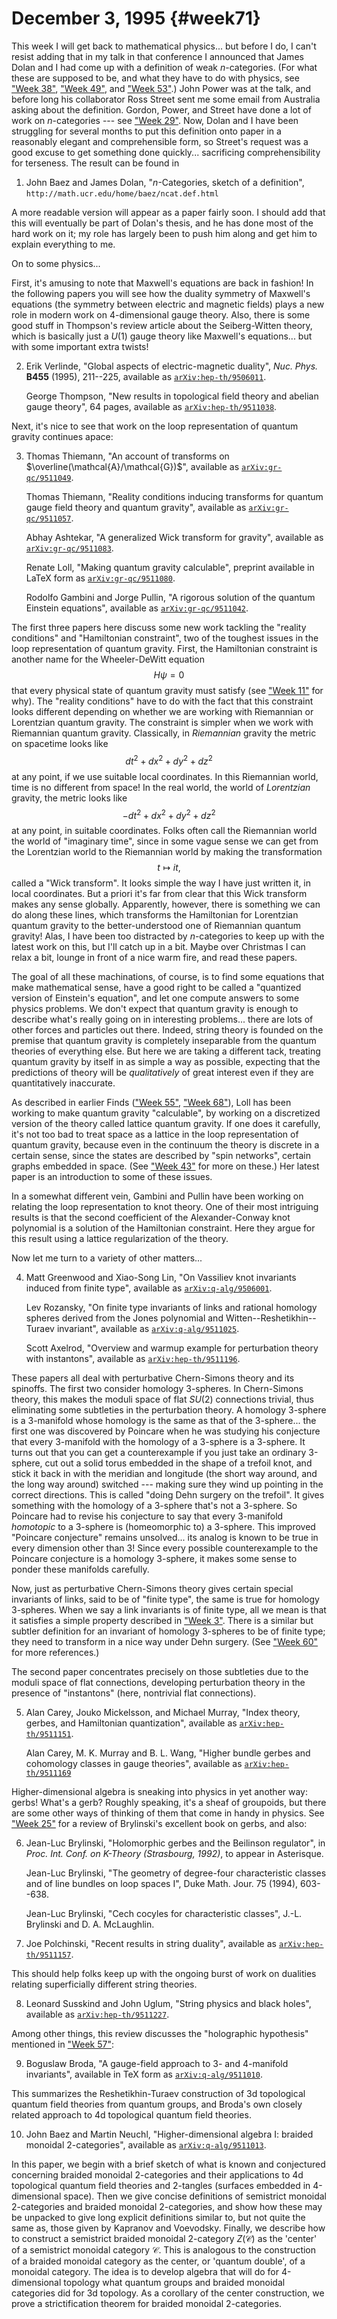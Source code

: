 # December 3, 1995 {#week71}

This week I will get back to mathematical physics... but before I do, I
can't resist adding that in my talk in that conference I announced that
James Dolan and I had come up with a definition of weak $n$-categories.
(For what these are supposed to be, and what they have to do with
physics, see ["Week 38"](#week38), ["Week 49"](#week49), and
["Week 53"](#week53).) John Power was at the talk, and before long
his collaborator Ross Street sent me some email from Australia asking
about the definition. Gordon, Power, and Street have done a lot of work
on $n$-categories --- see ["Week 29"](#week29). Now, Dolan and I have
been struggling for several months to put this definition onto paper in
a reasonably elegant and comprehensible form, so Street's request was a
good excuse to get something done quickly... sacrificing
comprehensibility for terseness. The result can be found in

1) John Baez and James Dolan, "$n$-Categories, sketch of a definition", `http://math.ucr.edu/home/baez/ncat.def.html`

A more readable version will appear as a paper fairly soon. I should add
that this will eventually be part of Dolan's thesis, and he has done
most of the hard work on it; my role has largely been to push him along
and get him to explain everything to me.

On to some physics...

First, it's amusing to note that Maxwell's equations are back in
fashion! In the following papers you will see how the duality symmetry
of Maxwell's equations (the symmetry between electric and magnetic
fields) plays a new role in modern work on 4-dimensional gauge theory.
Also, there is some good stuff in Thompson's review article about the
Seiberg-Witten theory, which is basically just a $U(1)$ gauge theory like
Maxwell's equations... but with some important extra twists!

2) Erik Verlinde, "Global aspects of electric-magnetic duality", _Nuc. Phys._ **B455** (1995), 211--225, available as
[`arXiv:hep-th/9506011`](http://arxiv.org/abs/hep-th/9506011).

    George Thompson, "New results in topological field theory and abelian gauge theory", 64 pages, available as [`arXiv:hep-th/9511038`](http://arxiv.org/abs/hep-th/9511038).

Next, it's nice to see that work on the loop representation of quantum
gravity continues apace:

3) Thomas Thiemann, "An account of transforms on $\overline(\mathcal{A}/\mathcal{G})$", available as [`arXiv:gr-qc/9511049`](http://arxiv.org/abs/gr-qc/9511049).

    Thomas Thiemann, "Reality conditions inducing transforms for quantum gauge field theory and quantum gravity", available as [`arXiv:gr-qc/9511057`](http://arxiv.org/abs/gr-qc/9511057).

    Abhay Ashtekar, "A generalized Wick transform for gravity", available as [`arXiv:gr-qc/9511083`](http://arxiv.org/abs/gr-qc/9511083).

    Renate Loll, "Making quantum gravity calculable", preprint available in LaTeX form as [`arXiv:gr-qc/9511080`](http://arxiv.org/abs/gr-qc/9511080).

    Rodolfo Gambini and Jorge Pullin, "A rigorous solution of the quantum Einstein equations", available as [`arXiv:gr-qc/9511042`](http://arxiv.org/abs/gr-qc/9511042).

The first three papers here discuss some new work tackling the "reality
conditions" and "Hamiltonian constraint", two of the toughest issues
in the loop representation of quantum gravity. First, the Hamiltonian
constraint is another name for the Wheeler-DeWitt equation
$$H \psi = 0$$
that every physical state of quantum gravity must satisfy (see
["Week 11"](#week11) for why). The "reality conditions" have to
do with the fact that this constraint looks different depending on
whether we are working with Riemannian or Lorentzian quantum gravity.
The constraint is simpler when we work with Riemannian quantum gravity.
Classically, in *Riemannian* gravity the metric on spacetime looks like
$$dt^2 + dx^2 + dy^2 + dz^2$$
at any point, if we use suitable local coordinates. In this Riemannian
world, time is no different from space! In the real world, the world of
*Lorentzian* gravity, the metric looks like
$$-dt^2 + dx^2 + dy^2 + dz^2$$
at any point, in suitable coordinates. Folks often call the Riemannian
world the world of "imaginary time", since in some vague sense we can
get from the Lorentzian world to the Riemannian world by making the
transformation
$$t \mapsto it,$$
called a "Wick transform". It looks simple the way I have just written
it, in local coordinates. But a priori it's far from clear that this
Wick transform makes any sense globally. Apparently, however, there is
something we can do along these lines, which transforms the Hamiltonian
for Lorentzian quantum gravity to the better-understood one of
Riemannian quantum gravity! Alas, I have been too distracted by
$n$-categories to keep up with the latest work on this, but I'll catch up
in a bit. Maybe over Christmas I can relax a bit, lounge in front of a
nice warm fire, and read these papers.

The goal of all these machinations, of course, is to find some equations
that make mathematical sense, have a good right to be called a
"quantized version of Einstein's equation", and let one compute
answers to some physics problems. We don't expect that quantum gravity
is enough to describe what's really going on in interesting
problems... there are lots of other forces and particles out there.
Indeed, string theory is founded on the premise that quantum gravity is
completely inseparable from the quantum theories of everything else. But
here we are taking a different tack, treating quantum gravity by itself
in as simple a way as possible, expecting that the predictions of theory
will be *qualitatively* of great interest even if they are
quantitatively inaccurate.

As described in earlier Finds (["Week 55"](#week55),
["Week 68"](#week68)), Loll has been working to make quantum
gravity "calculable", by working on a discretized version of the
theory called lattice quantum gravity. If one does it carefully, it's
not too bad to treat space as a lattice in the loop representation of
quantum gravity, because even in the continuum the theory is discrete in
a certain sense, since the states are described by "spin networks",
certain graphs embedded in space. (See ["Week 43"](#week43) for
more on these.) Her latest paper is an introduction to some of these
issues.

In a somewhat different vein, Gambini and Pullin have been working on
relating the loop representation to knot theory. One of their most
intriguing results is that the second coefficient of the
Alexander-Conway knot polynomial is a solution of the Hamiltonian
constraint. Here they argue for this result using a lattice
regularization of the theory.

Now let me turn to a variety of other matters...

4) Matt Greenwood and Xiao-Song Lin, "On Vassiliev knot invariants induced from finite type", available as [`arXiv:q-alg/9506001`](http://arxiv.org/abs/q-alg/9506001).

    Lev Rozansky, "On finite type invariants of links and rational homology spheres derived from the Jones polynomial and Witten--Reshetikhin--Turaev invariant", available as [`arXiv:q-alg/9511025`](http://arxiv.org/abs/q-alg/9511025).

    Scott Axelrod, "Overview and warmup example for perturbation theory with instantons", available as [`arXiv:hep-th/9511196`](http://arxiv.org/abs/hep-th/9511196).

These papers all deal with perturbative Chern-Simons theory and its
spinoffs. The first two consider homology 3-spheres. In Chern-Simons
theory, this makes the moduli space of flat $SU(2)$ connections trivial,
thus eliminating some subtleties in the perturbation theory. A homology
3-sphere is a 3-manifold whose homology is the same as that of the
3-sphere... the first one was discovered by Poincare when he was
studying his conjecture that every 3-manifold with the homology of a
3-sphere is a 3-sphere. It turns out that you can get a counterexample
if you just take an ordinary 3-sphere, cut out a solid torus embedded in
the shape of a trefoil knot, and stick it back in with the meridian and
longitude (the short way around, and the long way around) switched ---
making sure they wind up pointing in the correct directions. This is
called "doing Dehn surgery on the trefoil". It gives something with
the homology of a 3-sphere that's not a 3-sphere. So Poincare had to
revise his conjecture to say that every 3-manifold *homotopic* to a
3-sphere is (homeomorphic to) a 3-sphere. This improved "Poincare
conjecture" remains unsolved... its analog is known to be true in
every dimension other than 3! Since every possible counterexample to the
Poincare conjecture is a homology 3-sphere, it makes some sense to
ponder these manifolds carefully.

Now, just as perturbative Chern-Simons theory gives certain special
invariants of links, said to be of "finite type", the same is true for
homology 3-spheres. When we say a link invariants is of finite type, all
we mean is that it satisfies a simple property described in
["Week 3"](#week3). There is a similar but subtler definition for
an invariant of homology 3-spheres to be of finite type; they need to
transform in a nice way under Dehn surgery. (See
["Week 60"](#week60) for more references.)

The second paper concentrates precisely on those subtleties due to the
moduli space of flat connections, developing perturbation theory in the
presence of "instantons" (here, nontrivial flat connections).

5) Alan Carey, Jouko Mickelsson, and Michael Murray, "Index theory, gerbes, and Hamiltonian quantization", available as [`arXiv:hep-th/9511151`](http://arxiv.org/abs/hep-th/9511151).

    Alan Carey, M. K. Murray and B. L. Wang, "Higher bundle gerbes and cohomology classes in gauge theories", available as [`arXiv:hep-th/9511169`](http://arxiv.org/abs/hep-th/9511169)

Higher-dimensional algebra is sneaking into physics in yet another way:
gerbs! What's a gerb? Roughly speaking, it's a sheaf of groupoids, but
there are some other ways of thinking of them that come in handy in
physics. See ["Week 25"](#week25) for a review of Brylinski's
excellent book on gerbs, and also:

6) Jean-Luc Brylinski, "Holomorphic gerbes and the Beilinson regulator", in _Proc. Int. Conf. on K-Theory (Strasbourg, 1992)_, to appear in Asterisque.

    Jean-Luc Brylinski, "The geometry of degree-four characteristic classes and of line bundles on loop spaces I", Duke Math. Jour. 75 (1994), 603--638.

    Jean-Luc Brylinski, "Cech cocyles for characteristic classes", J.-L. Brylinski and D. A. McLaughlin.

7) Joe Polchinski, "Recent results in string duality", available as [`arXiv:hep-th/9511157`](http://arxiv.org/abs/hep-th/9511157).

This should help folks keep up with the ongoing burst of work on
dualities relating superficially different string theories.

8) Leonard Susskind and John Uglum, "String physics and black holes", available as [`arXiv:hep-th/9511227`](http://arxiv.org/abs/hep-th/9511227).

Among other things, this review discusses the "holographic hypothesis"
mentioned in ["Week 57"](#week57):

9) Boguslaw Broda, "A gauge-field approach to 3- and 4-manifold invariants", available in TeX form as [`arXiv:q-alg/9511010`](http://arxiv.org/abs/q-alg/9511010).

This summarizes the Reshetikhin-Turaev construction of 3d topological
quantum field theories from quantum groups, and Broda's own closely
related approach to 4d topological quantum field theories.

10) John Baez and Martin Neuchl, "Higher-dimensional algebra I: braided monoidal 2-categories", available as [`arXiv:q-alg/9511013`](http://arxiv.org/abs/q-alg/9511013).

In this paper, we begin with a brief sketch of what is known and
conjectured concerning braided monoidal 2-categories and their
applications to 4d topological quantum field theories and 2-tangles
(surfaces embedded in 4-dimensional space). Then we give concise
definitions of semistrict monoidal 2-categories and braided monoidal
2-categories, and show how these may be unpacked to give long explicit
definitions similar to, but not quite the same as, those given by
Kapranov and Voevodsky. Finally, we describe how to construct a
semistrict braided monoidal 2-category $Z(\mathcal{C})$ as the 'center' of a
semistrict monoidal category $\mathcal{C}$. This is analogous to the construction of
a braided monoidal category as the center, or 'quantum double', of a
monoidal category. The idea is to develop algebra that will do for
4-dimensional topology what quantum groups and braided monoidal
categories did for 3d topology. As a corollary of the center
construction, we prove a strictification theorem for braided monoidal
2-categories.
